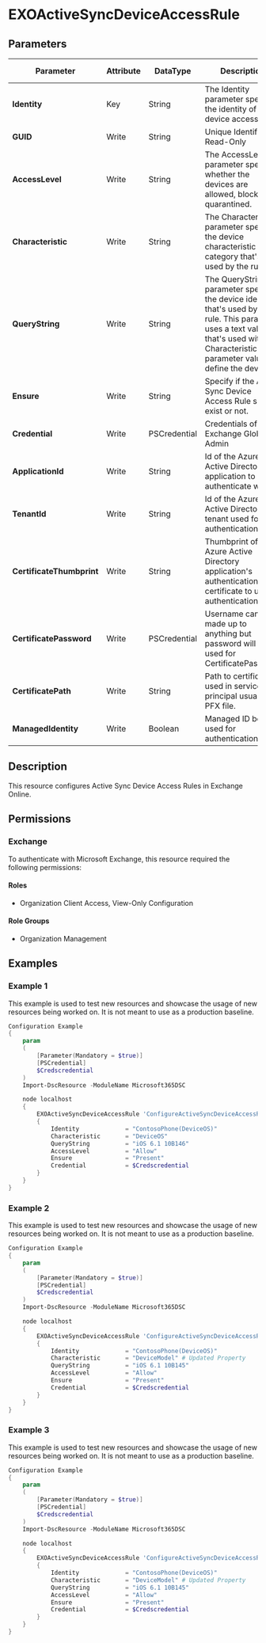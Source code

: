 ﻿# EXOActiveSyncDeviceAccessRule

## Parameters

| Parameter | Attribute | DataType | Description | Allowed Values |
| --- | --- | --- | --- | --- |
| **Identity** | Key | String | The Identity parameter specifies the identity of the device access rule. | |
| **GUID** | Write | String | Unique Identifier. Read-Only | |
| **AccessLevel** | Write | String | The AccessLevel parameter specifies whether the devices are allowed, blocked or quarantined. | `Allow`, `Block`, `Quarantine` |
| **Characteristic** | Write | String | The Characteristic parameter specifies the device characteristic or category that's used by the rule. | `DeviceModel`, `DeviceType`, `DeviceOS`, `UserAgent`, `XMSWLHeader` |
| **QueryString** | Write | String | The QueryString parameter specifies the device identifier that's used by the rule. This parameter uses a text value that's used with Characteristic parameter value to define the device. | |
| **Ensure** | Write | String | Specify if the Active Sync Device Access Rule should exist or not. | `Present`, `Absent` |
| **Credential** | Write | PSCredential | Credentials of the Exchange Global Admin | |
| **ApplicationId** | Write | String | Id of the Azure Active Directory application to authenticate with. | |
| **TenantId** | Write | String | Id of the Azure Active Directory tenant used for authentication. | |
| **CertificateThumbprint** | Write | String | Thumbprint of the Azure Active Directory application's authentication certificate to use for authentication. | |
| **CertificatePassword** | Write | PSCredential | Username can be made up to anything but password will be used for CertificatePassword | |
| **CertificatePath** | Write | String | Path to certificate used in service principal usually a PFX file. | |
| **ManagedIdentity** | Write | Boolean | Managed ID being used for authentication. | |

## Description

This resource configures Active Sync Device Access Rules in Exchange Online.

## Permissions

### Exchange

To authenticate with Microsoft Exchange, this resource required the following permissions:

#### Roles

- Organization Client Access, View-Only Configuration

#### Role Groups

- Organization Management

## Examples

### Example 1

This example is used to test new resources and showcase the usage of new resources being worked on.
It is not meant to use as a production baseline.

```powershell
Configuration Example
{
    param
    (
        [Parameter(Mandatory = $true)]
        [PSCredential]
        $Credscredential
    )
    Import-DscResource -ModuleName Microsoft365DSC

    node localhost
    {
        EXOActiveSyncDeviceAccessRule 'ConfigureActiveSyncDeviceAccessRule'
        {
            Identity             = "ContosoPhone(DeviceOS)"
            Characteristic       = "DeviceOS"
            QueryString          = "iOS 6.1 10B146"
            AccessLevel          = "Allow"
            Ensure               = "Present"
            Credential           = $Credscredential
        }
    }
}
```

### Example 2

This example is used to test new resources and showcase the usage of new resources being worked on.
It is not meant to use as a production baseline.

```powershell
Configuration Example
{
    param
    (
        [Parameter(Mandatory = $true)]
        [PSCredential]
        $Credscredential
    )
    Import-DscResource -ModuleName Microsoft365DSC

    node localhost
    {
        EXOActiveSyncDeviceAccessRule 'ConfigureActiveSyncDeviceAccessRule'
        {
            Identity             = "ContosoPhone(DeviceOS)"
            Characteristic       = "DeviceModel" # Updated Property
            QueryString          = "iOS 6.1 10B145"
            AccessLevel          = "Allow"
            Ensure               = "Present"
            Credential           = $Credscredential
        }
    }
}
```

### Example 3

This example is used to test new resources and showcase the usage of new resources being worked on.
It is not meant to use as a production baseline.

```powershell
Configuration Example
{
    param
    (
        [Parameter(Mandatory = $true)]
        [PSCredential]
        $Credscredential
    )
    Import-DscResource -ModuleName Microsoft365DSC

    node localhost
    {
        EXOActiveSyncDeviceAccessRule 'ConfigureActiveSyncDeviceAccessRule'
        {
            Identity             = "ContosoPhone(DeviceOS)"
            Characteristic       = "DeviceModel" # Updated Property
            QueryString          = "iOS 6.1 10B145"
            AccessLevel          = "Allow"
            Ensure               = "Present"
            Credential           = $Credscredential
        }
    }
}
```

